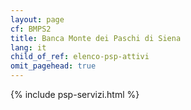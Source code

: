 ```yaml
---
layout: page
cf: BMPS2
title: Banca Monte dei Paschi di Siena
lang: it
child_of_ref: elenco-psp-attivi
omit_pagehead: true
---
```


{% include psp-servizi.html %}